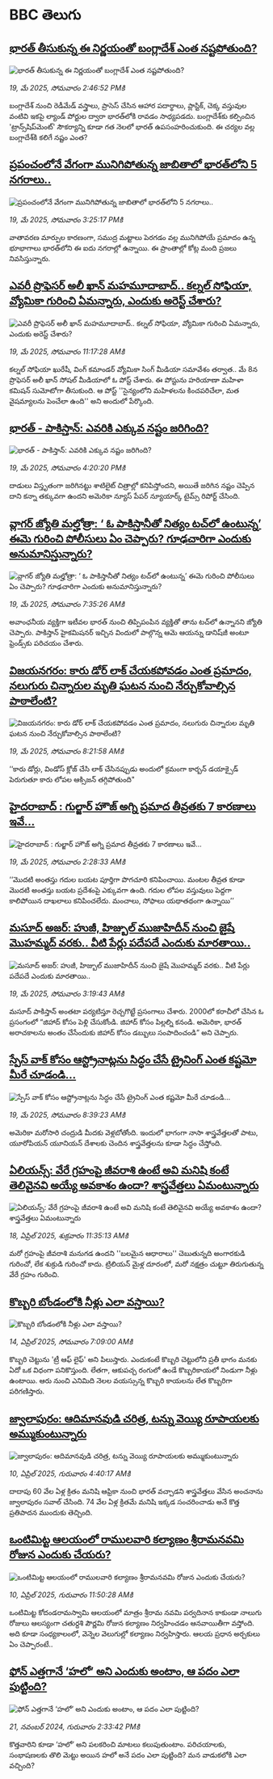 # BBC తెలుగు## [భారత్ తీసుకున్న ఈ నిర్ణయంతో బంగ్లాదేశ్ ఎంత నష్టపోతుంది?](https://www.bbc.com/telugu/articles/cq697q2zpljo?at_campaign=githubrss)![భారత్ తీసుకున్న ఈ నిర్ణయంతో బంగ్లాదేశ్ ఎంత నష్టపోతుంది?](https://ichef.bbci.co.uk/ace/standard/240/cpsprodpb/6f04/live/5037ce60-34cd-11f0-96c3-cf669419a2b0.png)_19, మే 2025, సోమవారం 2:46:52 PMకి_బంగ్లాదేశ్ నుంచి రెడీమేడ్ వస్త్రాలు, ప్రాసెస్ చేసిన ఆహార పదార్థాలు, ప్లాస్టిక్, చెక్క వస్తువుల వంటివి ఇకపై ల్యాండ్ పోర్టుల ద్వారా భారత్‌లోకి రావడం సాధ్యపడదు. బంగ్లాదేశ్‌కు కల్పించిన 'ట్రాన్స్‌షిప్‌మెంట్' సౌకర్యాన్ని కూడా గత నెలలో భారత్ ఉపసంహరించుకుంది. ఈ చర్యల వల్ల బంగ్లాదేశ్‌కి కలిగే నష్టం ఎంత?## [ప్రపంచంలోనే వేగంగా మునిగిపోతున్న జాబితాలో భారత్‌‌లోని 5 నగరాలు..](https://www.bbc.com/telugu/articles/c0j7z6d05y1o?at_campaign=githubrss)![ప్రపంచంలోనే వేగంగా మునిగిపోతున్న జాబితాలో భారత్‌‌లోని 5 నగరాలు..](https://ichef.bbci.co.uk/ace/standard/240/cpsprodpb/2603/live/3e68df20-34c4-11f0-89a8-7f565660f11b.png)_19, మే 2025, సోమవారం 3:25:17 PMకి_వాతావరణ మార్పుల కారణంగా, సముద్ర మట్టాలు పెరగడం వల్ల మునిగిపోయే ప్రమాదం ఉన్న భూభాగాలు భారత్‌లోని ఈ ఐదు నగరాల్లో ఉన్నాయి. ఈ ప్రాంతాల్లో కోట్ల మంది ప్రజలు నివసిస్తున్నారు.## [ఎవరీ ప్రొఫెసర్ అలీ ఖాన్ మహమూదాబాద్.. కల్నల్ సోఫియా, వ్యోమికా గురించి ఏమన్నారు, ఎందుకు అరెస్ట్ చేశారు?](https://www.bbc.com/telugu/articles/c98p5e9xw47o?at_campaign=githubrss)![ఎవరీ ప్రొఫెసర్ అలీ ఖాన్ మహమూదాబాద్.. కల్నల్ సోఫియా, వ్యోమికా గురించి ఏమన్నారు, ఎందుకు అరెస్ట్ చేశారు?](https://ichef.bbci.co.uk/ace/standard/240/cpsprodpb/207c/live/b13816f0-3470-11f0-a52c-bfe6e86040d7.jpg)_19, మే 2025, సోమవారం 11:17:28 AMకి_కల్నల్ సోఫియా ఖురేషీ, వింగ్ కమాండర్ వ్యోమికా సింగ్ మీడియా సమావేశం తర్వాత.. మే 8న ప్రొఫెసర్ అలీ ఖాన్ సోషల్ మీడియాలో ఓ పోస్ట్ చేశారు. ఈ పోస్టును హరియాణా మహిళా కమిషన్ సుమోటోగా తీసుకుంది. ఆ పోస్ట్ ''సైన్యంలోని మహిళలను కించపరిచేలా, మత వైషమ్యాలను పెంచేలా ఉంది'' అని అందులో పేర్కొంది.## [భారత్ - పాకిస్తాన్: ఎవరికి ఎక్కువ నష్టం జరిగింది?](https://www.bbc.com/telugu/articles/ce3vqpp7n62o?at_campaign=githubrss)![భారత్ - పాకిస్తాన్: ఎవరికి ఎక్కువ నష్టం జరిగింది?](https://ichef.bbci.co.uk/ace/standard/240/cpsprodpb/996c/live/f951b660-34cc-11f0-96c3-cf669419a2b0.jpg)_19, మే 2025, సోమవారం 4:20:20 PMకి_దాడులు విస్తృతంగా జరిగినట్టు శాటిలైట్ చిత్రాల్లో కనిపిస్తోందని, అయితే జరిగిన నష్టం చెప్పిన దాని కన్నా తక్కువగా ఉందని అమెరికా న్యూస్ పేపర్ న్యూయార్క్ టైమ్స్ రిపోర్ట్ చేసింది.## [వ్లాగర్ జ్యోతి మల్హోత్రా: ‘ ఓ పాకిస్తానీతో నిత్యం టచ్‌లో ఉంటున్న’ ఈమె గురించి పోలీసులు ఏం చెప్పారు? గూఢచారిగా ఎందుకు అనుమానిస్తున్నారు? ](https://www.bbc.com/telugu/articles/cj3jxr5xxrro?at_campaign=githubrss)![వ్లాగర్ జ్యోతి మల్హోత్రా: ‘ ఓ పాకిస్తానీతో నిత్యం టచ్‌లో ఉంటున్న’ ఈమె గురించి పోలీసులు ఏం చెప్పారు? గూఢచారిగా ఎందుకు అనుమానిస్తున్నారు? ](https://ichef.bbci.co.uk/ace/standard/240/cpsprodpb/05da/live/aa2987e0-344d-11f0-b0c3-5b4f562dc0eb.jpg)_19, మే 2025, సోమవారం 7:35:26 AMకి_అవాంఛనీయ వ్యక్తిగా ఇటీవల భారత్ నుంచి తిప్పిపంపిన వ్యక్తితో తాను టచ్‌లో ఉన్నానని జ్యోతి చెప్పారు. పాకిస్తాన్ హైకమిషనర్ ఇచ్చిన విందులో పాల్గొన్న ఆమె ఆయన్ను డానిష్‌జీ అంటూ ఫ్రెండ్స్‌కు పరిచయం చేశారు.## [విజయనగరం: కారు డోర్ లాక్ చేయకపోవడం ఎంత ప్రమాదం, నలుగురు చిన్నారుల మృతి ఘటన నుంచి నేర్చుకోవాల్సిన పాఠాలేంటి?](https://www.bbc.com/telugu/articles/cd7gv2749nno?at_campaign=githubrss)![విజయనగరం: కారు డోర్ లాక్ చేయకపోవడం ఎంత ప్రమాదం, నలుగురు చిన్నారుల మృతి ఘటన నుంచి నేర్చుకోవాల్సిన పాఠాలేంటి?](https://ichef.bbci.co.uk/ace/standard/240/cpsprodpb/4073/live/561e2f90-348c-11f0-96c3-cf669419a2b0.jpg)_19, మే 2025, సోమవారం 8:21:58 AMకి_‘‘కారు డోర్లు, విండోస్ క్లోజ్ చేసి లాక్ చేసినప్పుడు అందులో క్రమంగా కార్బన్ డయాక్సైడ్ పెరుగుతూ కారు లోపల ఆక్సిజన్ తగ్గిపోతుంది"## [హైదరాబాద్ : గుల్జార్ హౌజ్ అగ్ని ప్రమాద తీవ్రతకు 7 కారణాలు ఇవే...](https://www.bbc.com/telugu/articles/c0718dgzp2ro?at_campaign=githubrss)![హైదరాబాద్ : గుల్జార్ హౌజ్ అగ్ని ప్రమాద తీవ్రతకు 7 కారణాలు ఇవే...](https://ichef.bbci.co.uk/ace/standard/240/cpsprodpb/06b4/live/cb4d1cc0-344d-11f0-b0c3-5b4f562dc0eb.jpg)_19, మే 2025, సోమవారం 2:28:33 AMకి_‘‘మొదటి అంతస్తు గదుల బయట పూర్తిగా పొగచూరి కనిపించాయి. మంటల తీవ్రత కూడా మొదటి అంతస్తు బయట ప్రదేశంపై ఎక్కువగా ఉంది. గదుల లోపల వస్తువులు పెద్దగా కాలిపోయిన దాఖలాలు కనిపించలేదు. మంచాలు, సోఫాలు యథాతథంగా ఉన్నాయి’’## [మసూద్ అజర్: హుజీ, హిజ్బుల్ ముజాహిదీన్ నుంచి జైషే మొహమ్మద్ వరకు.. వీటి పేర్లు పదేపదే ఎందుకు మారతాయి..](https://www.bbc.com/telugu/articles/c14kx8njejpo?at_campaign=githubrss)![మసూద్ అజర్: హుజీ, హిజ్బుల్ ముజాహిదీన్ నుంచి జైషే మొహమ్మద్ వరకు.. వీటి పేర్లు పదేపదే ఎందుకు మారతాయి..](https://ichef.bbci.co.uk/ace/standard/240/cpsprodpb/159b/live/3f7c34b0-33e4-11f0-8947-7d6241f9fce9.jpg)_19, మే 2025, సోమవారం 3:19:43 AMకి_మసూద్ పాకిస్తాన్ అంతటా పర్యటిస్తూ రెచ్చగొట్టే ప్రసంగాలు చేశారు. 2000లో కరాచీలో చేసిన ఓ ప్రసంగంలో “జిహాద్ కోసం పెళ్లి చేసుకోండి. జిహాద్ కోసం పిల్లల్ని కనండి. అమెరికా, భారత్ అరాచకాలను అంతం చేసేందుకు జిహాద్ కోసం డబ్బులు సంపాదించండి” అని చెప్పారు.## [స్పేస్ వాక్‌ కోసం ఆస్ట్రోనాట్లను సిద్ధం చేసే ట్రైనింగ్ ఎంత కష్టమో మీరే చూడండి...](https://www.bbc.com/telugu/articles/c4gr3zwv951o?at_campaign=githubrss)![స్పేస్ వాక్‌ కోసం ఆస్ట్రోనాట్లను సిద్ధం చేసే ట్రైనింగ్ ఎంత కష్టమో మీరే చూడండి...](https://ichef.bbci.co.uk/ace/standard/240/cpsprodpb/9abb/live/d47733a0-3482-11f0-96c3-cf669419a2b0.jpg)_19, మే 2025, సోమవారం 8:39:23 AMకి_అమెరికా మరోసారి చంద్రుడి మీదకు వెళ్లబోతోంది. ఇందులో భాగంగా నాసా శాస్త్రవేత్తలతో పాటు, యూరోపియన్ యూనియన్ దేశాలకు చెందిన శాస్త్రవేత్తలను కూడా సిద్ధం చేస్తోంది.## [ఏలియన్స్: వేరే గ్రహంపై జీవరాశి ఉంటే అవి మనిషి కంటే తెలివైనవి అయ్యే అవకాశం ఉందా? శాస్త్రవేత్తలు ఏమంటున్నారు](https://www.bbc.com/telugu/articles/cn7xelz1r85o?at_campaign=githubrss)![ఏలియన్స్: వేరే గ్రహంపై జీవరాశి ఉంటే అవి మనిషి కంటే తెలివైనవి అయ్యే అవకాశం ఉందా? శాస్త్రవేత్తలు ఏమంటున్నారు](https://ichef.bbci.co.uk/ace/standard/240/cpsprodpb/b07b/live/a29a56f0-1b9b-11f0-a455-cf1d5f751d2f.png)_18, ఏప్రిల్ 2025, శుక్రవారం 11:35:13 AMకి_మరో గ్రహంపై జీవరాశి మనుగడ ఉందని ''బలమైన ఆధారాలు'' చెబుతున్నది అంగారకుడి గురించో, లేక శుక్రుడి గురించో కాదు. ట్రిలియన్ మైళ్ల దూరంలో, మరో నక్షత్రం చుట్టూ తిరుగుతున్న వేరే గ్రహం గురించి.## [కొబ్బరి బోండంలోకి నీళ్లు ఎలా వస్తాయి?](https://www.bbc.com/telugu/articles/czjn4mzxxy8o?at_campaign=githubrss)![కొబ్బరి బోండంలోకి నీళ్లు ఎలా వస్తాయి?](https://ichef.bbci.co.uk/ace/standard/240/cpsprodpb/46c5/live/684a55e0-18fd-11f0-8b11-7756b7b808cc.jpg)_14, ఏప్రిల్ 2025, సోమవారం 7:09:00 AMకి_కొబ్బరి చెట్టును 'ట్రీ ఆఫ్ లైఫ్' అని పిలుస్తారు. ఎందుకంటే కొబ్బరి చెట్టులోని ప్రతీ భాగం మనకు ఏదో ఒక విధంగా పనికొస్తుంది. లేతగా, ఆకుపచ్చ రంగులో ఉండే కొబ్బరికాయలో నిండుగా నీళ్లు ఉంటాయి. ఆరు నుంచి ఎనిమిది నెలల వయస్సున్న కొబ్బరి కాయలను లేత కొబ్బరిగా పరిగణిస్తారు.## [జ్వాలాపురం: ఆదిమానవుడి చరిత్ర, టన్ను వెయ్యి రూపాయలకు అమ్ముకుంటున్నారు ](https://www.bbc.com/telugu/articles/creqqnwdd5qo?at_campaign=githubrss)![జ్వాలాపురం: ఆదిమానవుడి చరిత్ర, టన్ను వెయ్యి రూపాయలకు అమ్ముకుంటున్నారు ](https://ichef.bbci.co.uk/ace/standard/240/cpsprodpb/765e/live/b472e2d0-15b4-11f0-842b-a7355694993d.jpg)_10, ఏప్రిల్ 2025, గురువారం 4:40:17 AMకి_దాదాపు 60 వేల ఏళ్ల క్రితం మనిషి ఆఫ్రికా నుంచి భారత్ వచ్చాడని శాస్త్రవేత్తలు వేసిన అంచనాను జ్వాలాపురం సవాల్ చేసింది. 74 వేల ఏళ్ల క్రితమే మనిషి ఇక్కడ సంచరించాడు అనే కొత్త ప్రతిపాదన ముందుకు తెచ్చింది.## [ఒంటిమిట్ట ఆలయంలో రాములవారి కల్యాణం శ్రీరామనవమి రోజున ఎందుకు చేయరు?](https://www.bbc.com/telugu/articles/ce822j5e465o?at_campaign=githubrss)![ఒంటిమిట్ట ఆలయంలో రాములవారి కల్యాణం శ్రీరామనవమి రోజున ఎందుకు చేయరు?](https://ichef.bbci.co.uk/ace/standard/240/cpsprodpb/fed5/live/25534d40-1601-11f0-b58a-6113af226972.jpg)_10, ఏప్రిల్ 2025, గురువారం 11:50:28 AMకి_ఒంటిమిట్ట కోదండరామస్వామి ఆలయంలో మాత్రం శ్రీరామ నవమి పర్వదినాన కాకుండా నాలుగు రోజులు ఆలస్యంగా చతుర్దశి పౌర్ణమి రోజున కల్యాణం నిర్వహించడం ఆనవాయితీగా వస్తోంది. అది కూడా సంధ్యకాలంలో, వెన్నెల వెలుగుల్లో కల్యాణం నిర్వహిస్తారు. ఆలయ ప్రధాన అర్చకులు ఏం చెప్పారంటే..## [ఫోన్ ఎత్తగానే ‘హలో’ అని ఎందుకు అంటాం, ఆ పదం ఎలా పుట్టింది?](https://www.bbc.com/telugu/articles/cgj7x7gdjq4o?at_campaign=githubrss)![ఫోన్ ఎత్తగానే ‘హలో’ అని ఎందుకు అంటాం, ఆ పదం ఎలా పుట్టింది?](https://ichef.bbci.co.uk/ace/standard/240/cpsprodpb/0618/live/7a20ebb0-a807-11ef-b21e-5359bd56d02f.jpg)_21, నవంబర్ 2024, గురువారం 2:33:42 PMకి_కొత్తవారిని కూడా ‘హలో’ అని పలకరించి మాటలు కలుపుతుంటాం.  పరిచయాలకు, సంభాషణలకు తొలి మెట్టు అయిన హలో అనే పదం ఎలా పుట్టింది? మన వాడుకలోకి ఎలా వచ్చింది?